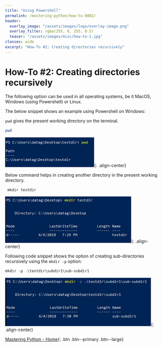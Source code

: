 ```yaml
---
title: "Using Powershell"
permalink: /mastering-python/how-to-0002/
header:
  overlay_image: "/assets/images/logo/overlay-image.png"
  overlay_filter: rgba(255, 0, 255, 0.5)
  teaser: "/assets/images/misc/how-to-1.jpg"
classes: wide
excerpt: "How-To #2: Creating directories recursively"
---
```


# How-To #2: Creating directories recursively

The following option can be used in all operating systems, be it MacOS, Windows (using Powershell) or Linux.

The below snippet shows an example using Powershell on Windows:

`pwd` gives the present working directory on the terminal.

```powershell
pwd
```
![current working directory](/assets/images/courses/mastering-python/how-to-0002-ss-001.JPG){: .align-center}

Below command helps in creating another directory in the present working directory.

```powershell
 mkdir testdir
```

![creating a directory](/assets/images/courses/mastering-python/how-to-0002-ss-002.JPG){: .align-center}

Following code snippet shows the option of creating sub-directories recursively using the `mkdir -p` option:


```powershell
mkdir -p .\testdir\subdir1\sub-subdir1
```

![creating directories recursively](/assets/images/courses/mastering-python/how-to-0002-ss-003.JPG){: .align-center}

[Mastering Python - Home](/mastering-python/){: .btn .btn--primary .btn--large}
